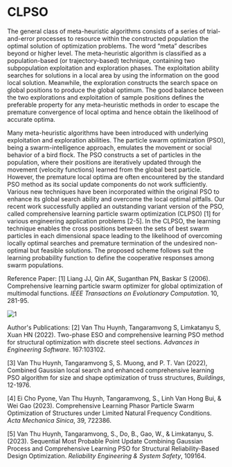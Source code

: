# CLPSO
The general class of meta-heuristic algorithms consists of a series of trial-and-error processes to resource within the constructed population the optimal solution of optimization problems. The word “meta” describes beyond or higher level. The meta-heuristic algorithm is classified as a population-based (or trajectory-based) technique, containing two subpopulation exploitation and exploration phases. The exploitation ability searches for solutions in a local area by using the information on the good local solution. Meanwhile, the exploration constructs the search space on global positions to produce the global optimum. The good balance between the two explorations and exploitation of sample positions defines the preferable property for any meta-heuristic methods in order to escape the premature convergence of local optima and hence obtain the likelihood of accurate optima. 

Many meta-heuristic algorithms have been introduced with underlying exploitation and exploration abilities. The particle swarm optimization (PSO), being a swarm-intelligence approach, emulates the movement or social behavior of a bird flock. The PSO constructs a set of particles in the population, where their positions are iteratively updated through the movement (velocity functions) learned from the global best particle. However, the premature local optima are often encountered by the standard PSO method as its social update components do not work sufficiently. Various new techniques have been incorporated within the original PSO to enhance its global search ability and overcome the local optimal pitfalls. Our recent work successfully applied an outstanding variant version of the PSO, called comprehensive learning particle swarm optimization (CLPSO) [1] for various engineering application problems [2-5]. In the CLPSO, the learning technique enables the cross positions between the sets of best swarm particles in each dimensional space leading to the likelihood of overcoming locally optimal searches and premature termination of the undesired non-optimal but feasible solutions. The proposed scheme follows suit the learning probability function to define the cooperative responses among swarm populations. 

Reference Paper: 
[1] Liang JJ, Qin AK, Suganthan PN, Baskar S (2006). Comprehensive learning particle swarm optimizer for global optimization of multimodal functions. _IEEE Transactions on Evolutionary Computation_. 10, 281-95.

![1](https://user-images.githubusercontent.com/65479151/226549989-bc7d092e-2156-4e2b-9d51-808cfbd94ece.jpg)

Author's Publications:
[2] Van Thu Huynh, Tangaramvong S, Limkatanyu S, Xuan HN (2022). Two-phase ESO and comprehensive learning PSO method for structural optimization with discrete steel sections. _Advances in Engineering Software_. 167:103102.

[3] Van Thu Huynh, Tangaramvong S, S. Muong, and P. T. Van (2022), Combined Gaussian local search and enhanced comprehensive learning PSO algorithm for size and shape optimization of truss structures, _Buildings_, 12-1976. 

[4] Ei Cho Pyone, Van Thu Huynh, Tangaramvong, S., Linh Van Hong Bui, & Wei Gao (2023). Comprehensive Learning Phasor Particle Swarm Optimization of Structures under Limited Natural Frequency Conditions. _Acta Mechanica Sinica_, 39, 722386.

[5] Van Thu Huynh, Tangaramvong, S., Do, B., Gao, W., & Limkatanyu, S. (2023). Sequential Most Probable Point Update Combining Gaussian Process and Comprehensive Learning PSO for Structural Reliability-Based Design Optimization. _Reliability Engineering & System Safety_, 109164.
